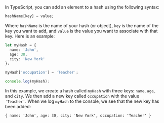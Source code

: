 In TypeScript, you can add an element to a hash using the following syntax:

```typescript
hashName[key] = value;
```

Where `hashName` is the name of your hash (or object), `key` is the name of the key you want to add, and `value` is the value you want to associate with that key. Here is an example:

```typescript
let myHash = {
  name: 'John',
  age: 30,
  city: 'New York'
};

myHash['occupation'] = 'Teacher';

console.log(myHash);
```

In this example, we create a hash called `myHash` with three keys: `name`, `age`, and `city`. We then add a new key called `occupation` with the value `'Teacher'`. When we log `myHash` to the console, we see that the new key has been added:

```
{ name: 'John', age: 30, city: 'New York', occupation: 'Teacher' }
```